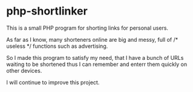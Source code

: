 # php-shortlinker
This is a small PHP program for shorting links for personal users.

As far as I know, many shorteners online are big and messy, full of /* useless */ functions such as advertising.

So I made this program to satisfy my need, that I have a bunch of URLs waiting to be shortened thus I can remember and enterr them quickly on other devices.

I will continue to improve this project.
